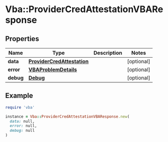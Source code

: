# Vba::ProviderCredAttestationVBAResponse

## Properties

| Name | Type | Description | Notes |
| ---- | ---- | ----------- | ----- |
| **data** | [**ProviderCredAttestation**](ProviderCredAttestation.md) |  | [optional] |
| **error** | [**VBAProblemDetails**](VBAProblemDetails.md) |  | [optional] |
| **debug** | [**Debug**](Debug.md) |  | [optional] |

## Example

```ruby
require 'vba'

instance = Vba::ProviderCredAttestationVBAResponse.new(
  data: null,
  error: null,
  debug: null
)
```

